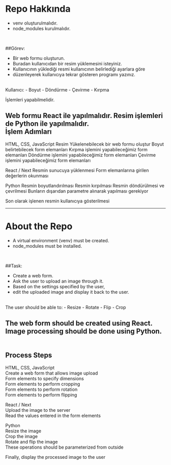 # Repo Hakkında
- venv oluşturulmalıdır.
- node_modules kurulmalıdır.
<br>

##Görev:
- Bir web formu oluşturun.
- Buradan kullanıcıdan bir resim yüklemesini isteyiniz.
- Kullanıcının yüklediği resmi kullanıcının belirlediği ayarlara göre
- düzenleyerek kullanıcıya tekrar gösteren programı yazınız.
<br>
Kullanıcı:
 - Boyut
 - Döndürme
 - Çevirme
 - Kırpma

İşlemleri yapabilmelidir.

Web formu React ile yapılmalıdır.
Resim işlemleri de Python ile yapılmalıdır.
<br>
İşlem Adımları
-----------------
HTML, CSS, JavaScript
    Resim Yükelenebilecek bir web formu oluştur
    Boyut belirtebilecek form elemanları
    Kırpma işlemini yapabileceğimiz form elemanları
    Döndürme işlemini yapabileceğimiz form elemanları
    Çevirme işlemini yapabileceğimiz form elemanları

React / Next
    Resmin sunucuya yüklenmesi
    Form elemanlarına girilen değerlerin okunması
   
Python
    Resmin boyutlandırılması
    Resmin kırpılması
    Resmin döndürülmesi ve çevrilmesi
    Bunların dışarıdan parametre alınarak yapılması gerekiyor

Son olarak işlenen resmin kullanıcıya gösterilmesi

<hr>

# About the Repo  
- A virtual environment (venv) must be created.  
- node_modules must be installed.  
<br>

##Task:  
- Create a web form.  
- Ask the user to upload an image through it.  
- Based on the settings specified by the user,  
- edit the uploaded image and display it back to the user.  
<br>  
The user should be able to:  
 - Resize  
 - Rotate  
 - Flip  
 - Crop  

The web form should be created using React.  
Image processing should be done using Python.  
<br>  
Process Steps  
-----------------  
HTML, CSS, JavaScript  
    Create a web form that allows image upload  
    Form elements to specify dimensions  
    Form elements to perform cropping  
    Form elements to perform rotation  
    Form elements to perform flipping  

React / Next  
    Upload the image to the server  
    Read the values entered in the form elements  

Python  
    Resize the image  
    Crop the image  
    Rotate and flip the image  
    These operations should be parameterized from outside  

Finally, display the processed image to the user  
